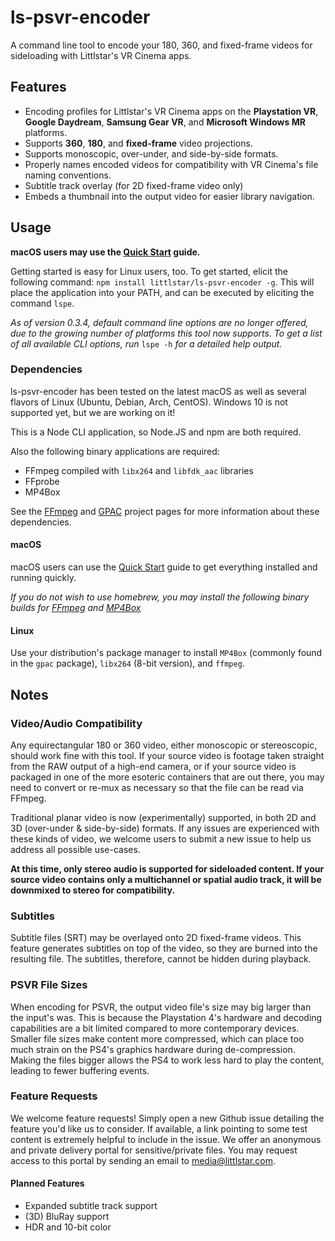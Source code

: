 # ls-psvr-encoder

A command line tool to encode your 180, 360, and fixed-frame videos for sideloading with Littlstar's VR Cinema apps.

## Features

* Encoding profiles for Littlstar's VR Cinema apps on the **Playstation VR**, **Google Daydream**, **Samsung Gear VR**, and **Microsoft Windows MR** platforms.
* Supports **360**, **180**, and **fixed-frame** video projections.
* Supports monoscopic, over-under, and side-by-side formats.
* Properly names encoded videos for compatibility with VR Cinema's file naming conventions.
* Subtitle track overlay (for 2D fixed-frame video only)
* Embeds a thumbnail into the output video for easier library navigation.

## Usage

**macOS users may use the [Quick Start](https://github.com/littlstar/ls-psvr-encoder/wiki#quick-start-guide-macos) guide.**

Getting started is easy for Linux users, too. To get started, elicit the following command: `npm install littlstar/ls-psvr-encoder -g`. This will place the application into your PATH, and can be executed by eliciting the command `lspe`.

*As of version 0.3.4, default command line options are no longer offered, due to the growing number of platforms this tool now supports. To get a list of all available CLI options, run* `lspe -h` *for a detailed help output.*

### Dependencies

ls-psvr-encoder has been tested on the latest macOS as well as several flavors of Linux (Ubuntu, Debian, Arch, CentOS). Windows 10 is not supported yet, but we are working on it!

This is a Node CLI application, so Node.JS and npm are both required.

Also the following binary applications are required:

* FFmpeg compiled with `libx264` and `libfdk_aac` libraries
* FFprobe
* MP4Box

See the [FFmpeg](https://ffmpeg.org) and [GPAC](https://gpac.io) project pages for more information about these dependencies.

#### macOS

macOS users can use the [Quick Start](https://github.com/littlstar/ls-psvr-encoder/wiki#quick-start-guide-macos) guide to get everything installed and running quickly.

*If you do not wish to use homebrew, you may install the following binary builds for [FFmpeg](https://evermeet.cx/ffmpeg/ffmpeg-3.2.4.dmg) and [MP4Box](http://download.tsi.telecom-paristech.fr/gpac/latest_builds/macosx_64/gpac-0.6.2-DEV-latest-master.dmg)*

#### Linux

Use your distribution's package manager to install `MP4Box` (commonly found in the `gpac` package), `libx264` (8-bit version), and `ffmpeg`.

## Notes

### Video/Audio Compatibility

Any equirectangular 180 or 360 video, either monoscopic or stereoscopic, should work fine with this tool. If your source video is footage taken straight from the RAW output of a high-end camera, or if your source video is packaged in one of the more esoteric containers that are out there, you may need to convert or re-mux as necessary so that the file can be read via FFmpeg.

Traditional planar video is now (experimentally) supported, in both 2D and 3D (over-under & side-by-side) formats. If any issues are experienced with these kinds of video, we welcome users to submit a new issue to help us address all possible use-cases.

**At this time, only stereo audio is supported for sideloaded content. If your source video contains only a multichannel or spatial audio track, it will be downmixed to stereo for compatibility.**

### Subtitles

Subtitle files (SRT) may be overlayed onto 2D fixed-frame videos. This feature generates subtitles on top of the video, so they are burned into the resulting file. The subtitles, therefore, cannot be hidden during playback.

### PSVR File Sizes

When encoding for PSVR, the output video file's size may big larger than the input's was. This is because the Playstation 4's hardware and decoding capabilities are a bit limited compared to more contemporary devices. Smaller file sizes make content more compressed, which can place too much strain on the PS4's graphics hardware during de-compression. Making the files bigger allows the PS4 to work less hard to play the content, leading to fewer buffering events.

### Feature Requests

We welcome feature requests! Simply open a new Github issue detailing the feature you'd like us to consider. If available, a link pointing to some test content is extremely helpful to include in the issue. We offer an anonymous and private delivery portal for sensitive/private files. You may request access to this portal by sending an email to media@littlstar.com.

#### Planned Features

* Expanded subtitle track support
* (3D) BluRay support
* HDR and 10-bit color
